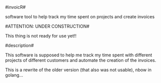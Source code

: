 #invoicR#

software tool to help track my time spent on projects and create invoices

#ATTENTION: UNDER CONSTRUCTION#

This thing is not ready for use yet!!

#description# 

This software is supposed to help me track my time spent with different projects of different customers and automate the creation of the invoices.

This is a rewrite of the older version (that also was not usable), nbow in golang...


